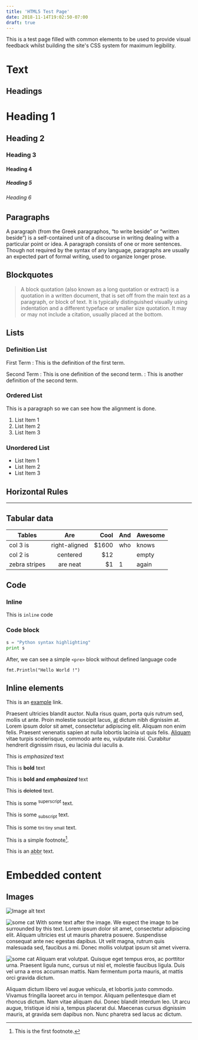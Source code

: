 ```yaml
---
title: 'HTML5 Test Page'
date: 2018-11-14T19:02:50-07:00
draft: true
---
```


This is a test page filled with common elements to be used to provide visual feedback
whilst building the site's CSS system for maximum legibility.

# Text

## Headings

# Heading 1
## Heading 2
### Heading 3
#### Heading 4
##### Heading 5
###### Heading 6

## Paragraphs

A paragraph (from the Greek paragraphos, “to write beside” or “written beside”) is a self-contained unit of a discourse in writing dealing with a particular point or idea. A paragraph consists of one or more sentences. Though not required by the syntax of any language, paragraphs are usually an expected part of formal writing, used to organize longer prose.

## Blockquotes

> A block quotation (also known as a long quotation or extract) is a quotation in a written document, that is set off from the main text as a paragraph, or block of text.
> It is typically distinguished visually using indentation and a different typeface or smaller size quotation. It may or may not include a citation, usually placed at the bottom.

## Lists

### Definition List

First Term
: This is the definition of the first term.

Second Term
: This is one definition of the second term.
: This is another definition of the second term.

### Ordered List

This is a paragraph so we can see how the alignment is done.

 1. List Item 1
 2. List Item 2
 3. List Item 3


### Unordered List

 * List Item 1
 * List Item 2
 * List Item 3

## Horizontal Rules

---

## Tabular data

| Tables        | Are           | Cool  | And | Awesome |
| ------------- |:-------------:| -----:| --- | ------- |
| col 3 is      | right-aligned | $1600 | who | knows   |
| col 2 is      | centered      |   $12 |     | empty   |
| zebra stripes | are neat      |    $1 |  1  | again   |

## Code

### Inline

This is `inline` code

### Code block

```python
s = "Python syntax highlighting"
print s
```

After, we can see a simple `<pre>` block without defined language code

    fmt.Println("Hello World !")

## Inline elements

This is an [example](https://example.com) link.

Praesent ultricies blandit auctor. Nulla risus quam, porta quis rutrum sed, mollis ut ante. Proin molestie suscipit lacus, [at](https://example.com) dictum nibh dignissim at. Lorem ipsum dolor sit amet, consectetur adipiscing elit. Aliquam non enim felis. Praesent venenatis sapien at nulla lobortis lacinia ut quis felis. [Aliquam](https://example.com) vitae turpis scelerisque, commodo ante eu, vulputate nisi. Curabitur hendrerit dignissim risus, eu lacinia dui iaculis a.

This is *emphasized* text

This is **bold** text

This is **bold and _emphasized_** text

This is ~~deleted~~ text.

This is some <sup>superscript</sup> text.

This is some <sub>subscript</sub> text.

This is some <small>tini tiny small</small> text.

This is a simple footnote[^1].

This is an <abbr title="abbreviation">abbr</abbr> text.

[^1]: This is the first footnote.

# Embedded content

## Images

![Image alt text](https://placekitten.com/480/480 "Some image caption")

<img alt="some cat" src="https://placekitten.com/120/120" class="float-right">
With some text after the image. We expect the image to be surrounded by
this text. Lorem ipsum dolor sit amet, consectetur adipiscing elit.
Aliquam ultricies est ut mauris pharetra posuere. Suspendisse consequat
ante nec egestas dapibus. Ut velit magna, rutrum quis malesuada sed,
faucibus a mi. Donec mollis volutpat ipsum sit amet viverra.

<img alt="some cat" src="https://placekitten.com/120/120" class="float-left"> Aliquam erat volutpat. Quisque eget tempus eros, ac porttitor urna. Praesent ligula nunc, cursus ut nisl et, molestie faucibus ligula. Duis vel urna a eros accumsan mattis. Nam fermentum porta mauris, at mattis orci gravida dictum.

Aliquam dictum libero vel augue vehicula, et lobortis justo commodo. Vivamus fringilla laoreet arcu in tempor. Aliquam pellentesque diam et rhoncus dictum. Nam vitae aliquam dui. Donec blandit interdum leo. Ut arcu augue, tristique id nisi a, tempus placerat dui. Maecenas cursus dignissim mauris, at gravida sem dapibus non. Nunc pharetra sed lacus ac dictum.

<div class="clearfix"></div>
